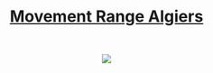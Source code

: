 <h1 align="center"><a href="https://tahahaha7.github.io/COVID_Movement_Range/" >Movement Range Algiers</a></h1>

<br>
<p align="center"> 
<img src="https://cdn.pixabay.com/photo/2016/03/27/19/52/city-1284002_1280.jpg">
</p>
